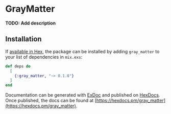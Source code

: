 # GrayMatter

**TODO: Add description**

## Installation

If [available in Hex](https://hex.pm/docs/publish), the package can be installed
by adding `gray_matter` to your list of dependencies in `mix.exs`:

```elixir
def deps do
  [
    {:gray_matter, "~> 0.1.0"}
  ]
end
```

Documentation can be generated with [ExDoc](https://github.com/elixir-lang/ex_doc)
and published on [HexDocs](https://hexdocs.pm). Once published, the docs can
be found at [https://hexdocs.pm/gray_matter](https://hexdocs.pm/gray_matter).

